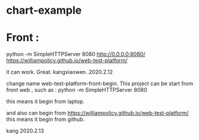 

# chart-example
# Front :
python -m SimpleHTTPServer 8080
http://0.0.0.0:8080/
https://williampolicy.github.io/web-test-platform/

it can work. Great. 
kangxiaowen .2020.2.12

change name web-test-platform-front-begin. 
This project can be start from front web , such as :
python -m SimpleHTTPServer 8080

this means it begin from laptop.


and also can begin from 
https://williampolicy.github.io/web-test-platform/
this means it begin from github.

kang  2020.2.13
